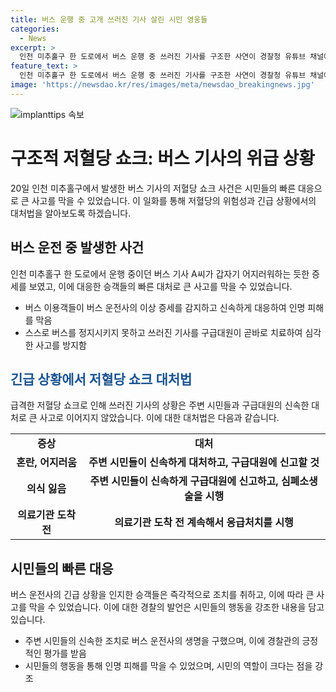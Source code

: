 ```yaml
---
title: 버스 운행 중 고개 쓰러진 기사 살린 시민 영웅들
categories:
  - News
excerpt: >
  인천 미추홀구 한 도로에서 버스 운행 중 쓰러진 기사를 구조한 사연이 경찰청 유튜브 채널에 공개되었다. 버스 운전 중 갑자기 쓰러진 기사에게 시민들이 신속히 대처하여 인명 피해를 막았다. 기사는 급격한 저혈당 쇼크로 인해 현기증과 의식 소실을 겪었으며, 시민들과 구급대원의 빠른 대응으로 안전하게 병원으로 이송되어 회복했다. 또한, 도로를 막고 있는 버스 상황에서 시민들의 협조로 버스를 안전한 위치로 옮기는 등 시민의 적극적인 도움이 해당 사건에서 중요한 역할을 했다. (총 150자)
feature_text: >
  인천 미추홀구 한 도로에서 버스 운행 중 쓰러진 기사를 구조한 사연이 경찰청 유튜브 채널에 공개되었다. 버스 운전 중 갑자기 쓰러진 기사에게 시민들이 신속히 대처하여 인명 피해를 막았다. 기사는 급격한 저혈당 쇼크로 인해 현기증과 의식 소실을 겪었으며, 시민들과 구급대원의 빠른 대응으로 안전하게 병원으로 이송되어 회복했다. 또한, 도로를 막고 있는 버스 상황에서 시민들의 협조로 버스를 안전한 위치로 옮기는 등 시민의 적극적인 도움이 해당 사건에서 중요한 역할을 했다. (총 150자)
image: 'https://newsdao.kr/res/images/meta/newsdao_breakingnews.jpg'
---
```


<p><img src="https://newsdao.kr/res/images/meta/newsdao_breakingnews.jpg" alt="implanttips 속보" /></p>

<h1 data-ke-size="size26"><b>구조적 저혈당 쇼크: 버스 기사의 위급 상황</b></h1>

<p data-ke-size="size16">20일 인천 미추홀구에서 발생한 버스 기사의 저혈당 쇼크 사건은 시민들의 빠른 대응으로 큰 사고를 막을 수 있었습니다. 이 일화를 통해 저혈당의 위험성과 긴급 상황에서의 대처법을 알아보도록 하겠습니다.</p>

<h2 data-ke-size="size24">버스 운전 중 발생한 사건</h2>

<p data-ke-size="size16">인천 미추홀구 한 도로에서 운행 중이던 버스 기사 A씨가 갑자기 어지러워하는 듯한 증세를 보였고, 이에 대응한 승객들의 빠른 대처로 큰 사고를 막을 수 있었습니다.</p>

<ul>
  <li>버스 이용객들이 버스 운전사의 이상 증세를 감지하고 신속하게 대응하여 인명 피해를 막음</li>
  <li>스스로 버스를 정지시키지 못하고 쓰러진 기사를 구급대원이 곧바로 치료하여 심각한 사고를 방지함</li>
</ul>

<h2 data-ke-size="size24"><b><span style="color: #1a5490;">긴급 상황에서 저혈당 쇼크 대처법</span></b></h2>

<p data-ke-size="size16">급격한 저혈당 쇼크로 인해 쓰러진 기사의 상황은 주변 시민들과 구급대원의 신속한 대처로 큰 사고로 이어지지 않았습니다. 이에 대한 대처법은 다음과 같습니다.</p>

<table>
  <tr>
    <td style="text-align: center; height: 17px;"><b>증상</b></td>
    <td style="text-align: center; height: 17px;"><b>대처</b></td>
  </tr>
  <tr>
    <td style="text-align: center; height: 17px;"><b>혼란, 어지러움</b></td>
    <td style="text-align: center; height: 17px;"><b>주변 시민들이 신속하게 대처하고, 구급대원에 신고할 것</b></td>
  </tr>
  <tr>
    <td style="text-align: center; height: 17px;"><b>의식 잃음</b></td>
    <td style="text-align: center; height: 17px;"><b>주변 시민들이 신속하게 구급대원에 신고하고, 심폐소생술을 시행</b></td>
  </tr>
  <tr>
    <td style="text-align: center; height: 17px;"><b>의료기관 도착 전</b></td>
    <td style="text-align: center; height: 17px;"><b>의료기관 도착 전 계속해서 응급처치를 시행</b></td>
  </tr>
</table>

<h2 data-ke-size="size24">시민들의 빠른 대응</h2>

<p data-ke-size="size16">버스 운전사의 긴급 상황을 인지한 승객들은 즉각적으로 조치를 취하고, 이에 따라 큰 사고를 막을 수 있었습니다. 이에 대한 경찰의 발언은 시민들의 행동을 강조한 내용을 담고 있습니다.</p>

<ul>
  <li>주변 시민들의 신속한 조치로 버스 운전사의 생명을 구했으며, 이에 경찰관의 긍정적인 평가를 받음</li>
  <li>시민들의 행동을 통해 인명 피해를 막을 수 있었으며, 시민의 역할이 크다는 점을 강조</li>
</ul>

<p data-ke-size="size16">&nbsp;</p>


